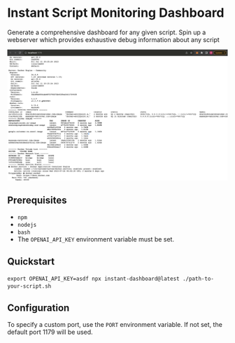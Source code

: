  # Instant Script Monitoring Dashboard

 Generate a comprehensive dashboard for any given script. Spin up a webserver which provides exhaustive debug information about any script 

 ![Dashboard](./dashboard.png)

 ## Prerequisites
 - `npm`
 - `nodejs`
 - `bash`
 - The `OPENAI_API_KEY` environment variable must be set.

 ## Quickstart

 `export OPENAI_API_KEY=asdf npx instant-dashboard@latest ./path-to-your-script.sh`

 ## Configuration
 To specify a custom port, use the `PORT` environment variable. If not set, the default port 1179 will be used.


